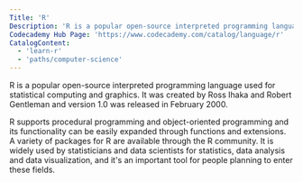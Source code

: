 ```yaml
---
Title: 'R'
Description: 'R is a popular open-source interpreted programming language used for statistical computing and graphics.'
Codecademy Hub Page: 'https://www.codecademy.com/catalog/language/r'
CatalogContent:
  - 'learn-r'
  - 'paths/computer-science'
---
```


R is a popular open-source interpreted programming language used for statistical computing and graphics.
It was created by Ross Ihaka and Robert Gentleman and version 1.0 was released in February 2000.

R supports procedural programming and object-oriented programming and its functionality can be easily expanded through functions and extensions.
A variety of packages for R are available through the R community.
It is widely used by statisticians and data scientists for statistics, data analysis and data visualization,
and it's an important tool for people planning to enter these fields.
